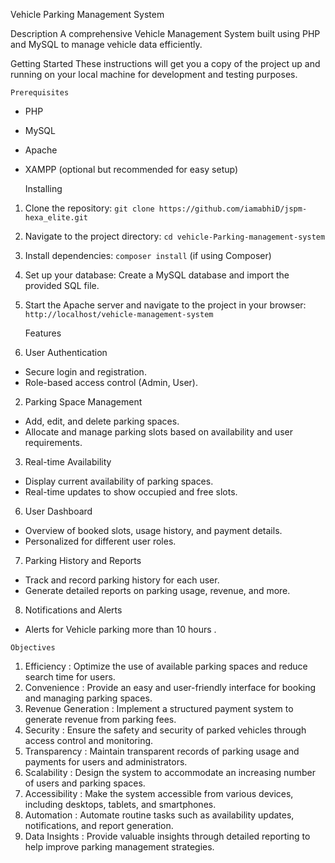   Vehicle Parking Management System

   Description
A comprehensive Vehicle Management System built using PHP and MySQL to manage vehicle data efficiently.

   Getting Started
These instructions will get you a copy of the project up and running on your local machine for development and testing purposes.

    Prerequisites
- PHP
- MySQL
- Apache
- XAMPP (optional but recommended for easy setup)

    Installing
1. Clone the repository: `git clone https://github.com/iamabhiD/jspm-hexa_elite.git`
2. Navigate to the project directory: `cd vehicle-Parking-management-system`
3. Install dependencies: `composer install` (if using Composer)
4. Set up your database: Create a MySQL database and import the provided SQL file.
5. Start the Apache server and navigate to the project in your browser: `http://localhost/vehicle-management-system`

    Features
1.   User Authentication  
   - Secure login and registration.
   - Role-based access control (Admin, User).

2.   Parking Space Management  
   - Add, edit, and delete parking spaces.
   - Allocate and manage parking slots based on availability and user requirements.

3.   Real-time Availability  
   - Display current availability of parking spaces.
   - Real-time updates to show occupied and free slots.

6.   User Dashboard  
   - Overview of booked slots, usage history, and payment details.
   - Personalized for different user roles.

7.   Parking History and Reports  
   - Track and record parking history for each user.
   - Generate detailed reports on parking usage, revenue, and more.

8.   Notifications and Alerts  
   - Alerts for Vehicle parking more than 10 hours .

    Objectives
1.   Efficiency  : Optimize the use of available parking spaces and reduce search time for users.
2.   Convenience  : Provide an easy and user-friendly interface for booking and managing parking spaces.
3.   Revenue Generation  : Implement a structured payment system to generate revenue from parking fees.
4.   Security  : Ensure the safety and security of parked vehicles through access control and monitoring.
5.   Transparency  : Maintain transparent records of parking usage and payments for users and administrators.
6.   Scalability  : Design the system to accommodate an increasing number of users and parking spaces.
7.   Accessibility  : Make the system accessible from various devices, including desktops, tablets, and smartphones.
8.   Automation  : Automate routine tasks such as availability updates, notifications, and report generation.
9.   Data Insights  : Provide valuable insights through detailed reporting to help improve parking management strategies.

